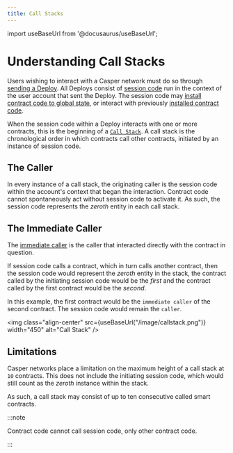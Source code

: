 ```yaml
---
title: Call Stacks
---
```


import useBaseUrl from '@docusaurus/useBaseUrl';

# Understanding Call Stacks

Users wishing to interact with a Casper network must do so through [sending a Deploy](../developers/dapps/sending-deploys.md). All Deploys consist of [session code](../developers/writing-onchain-code/writing-session-code.md) run in the context of the user account that sent the Deploy. The session code may [install contract code to global state](../developers/cli/installing-contracts.md), or interact with previously [installed contract code](../developers/writing-onchain-code/calling-contracts.md).

When the session code within a Deploy interacts with one or more contracts, this is the beginning of a [`Call Stack`](https://docs.rs/casper-types/latest/casper_types/system/enum.CallStackElement.html). A call stack is the chronological order in which contracts call other contracts, initiated by an instance of session code.

## The Caller

In every instance of a call stack, the originating caller is the session code within the account's context that began the interaction. Contract code cannot spontaneously act without session code to activate it. As such, the session code represents the *zeroth* entity in each call stack.

## The Immediate Caller

The [immediate caller](https://docs.rs/casper-types/1.5.0/casper_types/system/mint/trait.RuntimeProvider.html#tymethod.get_immediate_caller) is the caller that interacted directly with the contract in question.

If session code calls a contract, which in turn calls another contract, then the session code would represent the *zeroth* entity in the stack, the contract called by the initiating session code would be the *first* and the contract called by the first contract would be the *second*.

In this example, the first contract would be the `immediate caller` of the second contract. The session code would remain the `caller`.

<img class="align-center" src={useBaseUrl("/image/callstack.png")} width="450" alt="Call Stack" />

## Limitations

Casper networks place a limitation on the maximum height of a call stack at `10` contracts. This does not include the initiating session code, which would still count as the *zeroth* instance within the stack.

As such, a call stack may consist of up to ten consecutive called smart contracts.

:::note

Contract code cannot call session code, only other contract code.

:::